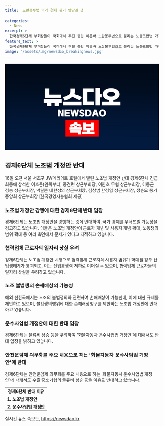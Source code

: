 ```yaml
---
title:  노란봉투법 국가 경제 위기 앞당길 것

categories:
  - News
excerpt: >
  한국경제6단체 부회장들이 국회에서 추진 중인 이른바 노란봉투법으로 불리는 노동조합법 개정안을 강력히 반대한다고 16일 발표했다. 이들은 개정안이 노사관계를 파탄 내고 국가 경제를 위협한다며, 협력업체 근로자의 일자리도 위협될 것이라고 우려했다. 또한, 노조의 책임을 과도하게 한정·축소할 경우 산업경쟁력을 저하시킬 우려가 있다고 강조했다. 미국과 일본, 독일 등 선진국에서는 노조의 불법쟁의와 관련한 손해배상이 가능하도록 규제하고 있는데, 한국에서도 이에 대한 고려가 필요하다는 주장이 나오고 있다.
feature_text: >
  한국경제6단체 부회장들이 국회에서 추진 중인 이른바 노란봉투법으로 불리는 노동조합법 개정안을 강력히 반대한다고 16일 발표했다. 이들은 개정안이 노사관계를 파탄 내고 국가 경제를 위협한다며, 협력업체 근로자의 일자리도 위협될 것이라고 우려했다. 또한, 노조의 책임을 과도하게 한정·축소할 경우 산업경쟁력을 저하시킬 우려가 있다고 강조했다. 미국과 일본, 독일 등 선진국에서는 노조의 불법쟁의와 관련한 손해배상이 가능하도록 규제하고 있는데, 한국에서도 이에 대한 고려가 필요하다는 주장이 나오고 있다.
image: '/assets/img/newsdao_breakingnews.jpg'
---
```


<p><img src="/assets/img/newsdao_breakingnews.jpg" alt="implanttips 속보" /></p>

<h2 data-ke-size="size26">경제6단체 노조법 개정안 반대</h2>

<p data-ke-size="size16">16일 오전 서울 서초구 JW메리어트 호텔에서 열린 노조법 개정안 반대 경제6단체 긴급 회동에 참석한 이호준(왼쪽부터) 중견련 상근부회장, 이인호 무협 상근부회장, 이동근 경총 상근부회장, 박일준 대한상의 상근부회장, 김창범 한경협 상근부회장, 정윤모 중기중앙회 상근부회장 [한국경영자총협회 제공]</p>

<h3>노조법 개정안 강행에 대한 경제6단체 반대 입장</h3>

<p data-ke-size="size16">경제6단체는 노조법 개정안을 강행하는 것에 반대하여, 국가 경제를 무너뜨릴 가능성을 경고하고 있습니다. 이들은 노조법 개정안이 근로자 개념 및 사용자 개념 확대, 노동쟁의 범위 확대 등 여러 측면에서 문제가 있다고 지적하고 있습니다.</p>

<h3>협력업체 근로자의 일자리 상실 우려</h3>

<p data-ke-size="size16">경제6단체는 노조법 개정안 시행으로 협력업체 근로자의 사용자 범위가 확대될 경우 산업생태계가 붕괴되고, 이는 산업경쟁력 저하로 이어질 수 있으며, 협력업체 근로자들의 일자리 상실을 우려하고 있습니다.</p>

<h3>노조 불법쟁의 손해배상의 가능성</h3>

<p data-ke-size="size16">해외 선진국에서는 노조의 불법쟁의와 관련하여 손해배상이 가능한데, 이에 대한 규제를 제안하고 있으며, 불법쟁의행위에 대한 손해배상청구를 제한하는 노조법 개정안에 반대하고 있습니다.</p>

<h3>운수사업법 개정안에 대한 반대 입장</h3>

<p data-ke-size="size16">경제6단체는 물류비 상승 등을 우려하여 '화물자동차 운수사업법 개정안'에 대해서도 반대 입장을 밝히고 있습니다.</p>

<h3>안전운임제 의무화를 주요 내용으로 하는 '화물자동차 운수사업법 개정안'에 반대</h3>

<p data-ke-size="size16">경제6단체는 안전운임제 의무화를 주요 내용으로 하는 '화물자동차 운수사업법 개정안'에 대해서도 수출 중소기업의 물류비 상승 등을 이유로 반대하고 있습니다.</p>

<table>
    <tbody>
        <tr>
            <td style="text-align: center; height: 17px;"><b>경제6단체 반대 이유</b></td>
        </tr>
        <tr>
            <td><b>1. 노조법 개정안</b></td>
        </tr>
        <tr>
            <td><b>2. 운수사업법 개정안</b></td>
        </tr>
    </tbody>
</table>
실시간 뉴스 속보는, <a href="https://newsdao.kr" rel="dofollow">https://newsdao.kr</a>


